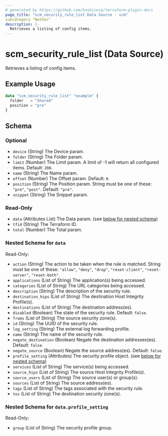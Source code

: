 ```yaml
---
# generated by https://github.com/hashicorp/terraform-plugin-docs
page_title: "scm_security_rule_list Data Source - scm"
subcategory "NetSec"
description: |-
  Retrieves a listing of config items.
---
```


# scm_security_rule_list (Data Source)

Retrieves a listing of config items.

## Example Usage

```terraform
data "scm_security_rule_list" "example" {
  folder   = "Shared"
  position = "pre"
}
```

<!-- schema generated by tfplugindocs -->
## Schema

### Optional

- `device` (String) The Device param.
- `folder` (String) The Folder param.
- `limit` (Number) The Limit param. A limit of -1 will return all configured items. Default: `200`.
- `name` (String) The Name param.
- `offset` (Number) The Offset param. Default: `0`.
- `position` (String) The Position param. String must be one of these: `"pre"`, `"post"`. Default: `"pre"`.
- `snippet` (String) The Snippet param.

### Read-Only

- `data` (Attributes List) The Data param. (see [below for nested schema](#nestedatt--data))
- `tfid` (String) The Terraform ID.
- `total` (Number) The Total param.

<a id="nestedatt--data"></a>
### Nested Schema for `data`

Read-Only:

- `action` (String) The action to be taken when the rule is matched. String must be one of these: `"allow"`, `"deny"`, `"drop"`, `"reset-client"`, `"reset-server"`, `"reset-both"`.
- `applications` (List of String) The application(s) being accessed.
- `categories` (List of String) The URL categories being accessed.
- `description` (String) The description of the security rule.
- `destination_hips` (List of String) The destination Host Integrity Profile(s).
- `destinations` (List of String) The destination address(es).
- `disabled` (Boolean) The state of the security rule. Default: `false`.
- `froms` (List of String) The source security zone(s).
- `id` (String) The UUID of the security rule.
- `log_setting` (String) The external log forwarding profile.
- `name` (String) The name of the security rule.
- `negate_destination` (Boolean) Negate the destination addresses(es). Default: `false`.
- `negate_source` (Boolean) Negate the source address(es). Default: `false`.
- `profile_setting` (Attributes) The security profile object. (see [below for nested schema](#nestedatt--data--profile_setting))
- `services` (List of String) The service(s) being accessed.
- `source_hips` (List of String) The source Host Integrity Profile(s).
- `source_users` (List of String) The source user(s) or group(s).
- `sources` (List of String) The source address(es).
- `tags` (List of String) The tags associated with the security rule.
- `tos` (List of String) The destination security zone(s).

<a id="nestedatt--data--profile_setting"></a>
### Nested Schema for `data.profile_setting`

Read-Only:

- `group` (List of String) The security profile group.

